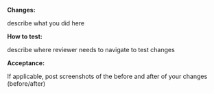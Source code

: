 **Changes:**

describe what you did here

**How to test:**

describe where reviewer needs to navigate to test changes

**Acceptance:**

If applicable, post screenshots of the before and after of your changes
(before/after)
